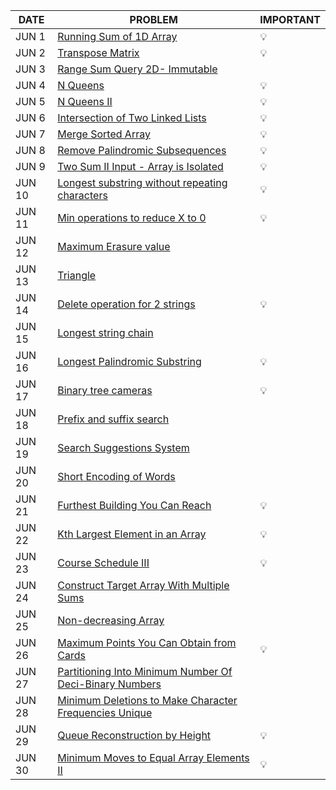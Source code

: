 |DATE|PROBLEM|IMPORTANT|
|----|-----|----------|
|JUN 1| [Running Sum of 1D Array](https://leetcode.com/problems/running-sum-of-1d-array/)|💡|
|JUN 2| [Transpose Matrix](https://leetcode.com/problems/transpose-matrix/)|💡|
|JUN 3| [Range Sum Query 2D- Immutable](https://leetcode.com/problems/range-sum-query-2d-immutable/)|
|JUN 4| [N Queens](https://leetcode.com/problems/n-queens/)|💡|
|JUN 5| [N Queens II](https://leetcode.com/problems/n-queens-ii/)|💡|
|JUN 6| [Intersection of Two Linked Lists](https://leetcode.com/problems/intersection-of-two-linked-lists/)|💡|
|JUN 7| [Merge Sorted Array](https://leetcode.com/problems/merge-sorted-array/)|💡|
|JUN 8| [Remove Palindromic Subsequences](https://leetcode.com/problems/remove-palindromic-subsequences/)|💡|
|JUN 9| [Two Sum II Input - Array is Isolated](https://leetcode.com/problems/two-sum-ii-input-array-is-sorted/)|💡|
|JUN 10| [Longest substring without repeating characters](https://leetcode.com/problems/longest-substring-without-repeating-characters/)|💡|
|JUN 11| [Min operations to reduce X to 0](https://leetcode.com/problems/minimum-operations-to-reduce-x-to-zero/)|💡|
|JUN 12| [Maximum Erasure value](https://leetcode.com/problems/maximum-erasure-value/)|
|JUN 13| [Triangle](https://leetcode.com/problems/triangle/)|
|JUN 14| [Delete operation for 2 strings](https://leetcode.com/problems/delete-operation-for-two-strings/)|💡|
|JUN 15| [Longest string chain](https://leetcode.com/problems/longest-string-chain/)|
|JUN 16| [Longest Palindromic Substring](https://leetcode.com/problems/longest-palindromic-substring/)| 💡 |
|JUN 17| [Binary tree cameras](https://leetcode.com/problems/binary-tree-cameras/)|💡|
|JUN 18| [Prefix and suffix search](https://leetcode.com/problems/prefix-and-suffix-search/)|
|JUN 19| [Search Suggestions System](https://leetcode.com/problems/search-suggestions-system/)|
|JUN 20| [Short Encoding of Words](https://leetcode.com/problems/short-encoding-of-words/)|
|JUN 21| [Furthest Building You Can Reach](https://leetcode.com/problems/furthest-building-you-can-reach/)|💡|
|JUN 22| [Kth Largest Element in an Array](https://leetcode.com/problems/kth-largest-element-in-an-array/)|💡|
|JUN 23| [Course Schedule III](https://leetcode.com/problems/course-schedule-iii/)|💡|
|JUN 24| [Construct Target Array With Multiple Sums](https://leetcode.com/problems/construct-target-array-with-multiple-sums/)|
|JUN 25| [Non-decreasing Array](https://leetcode.com/problems/non-decreasing-array/)|
|JUN 26| [Maximum Points You Can Obtain from Cards](https://leetcode.com/problems/maximum-points-you-can-obtain-from-cards/)|💡|
|JUN 27| [Partitioning Into Minimum Number Of Deci-Binary Numbers](https://leetcode.com/problems/partitioning-into-minimum-number-of-deci-binary-numbers/)|
|JUN 28| [Minimum Deletions to Make Character Frequencies Unique](https://leetcode.com/problems/minimum-deletions-to-make-character-frequencies-unique/)|
|JUN 29| [Queue Reconstruction by Height](https://leetcode.com/problems/queue-reconstruction-by-height/)|💡|
|JUN 30| [Minimum Moves to Equal Array Elements II](https://leetcode.com/problems/minimum-moves-to-equal-array-elements-ii/)|💡|